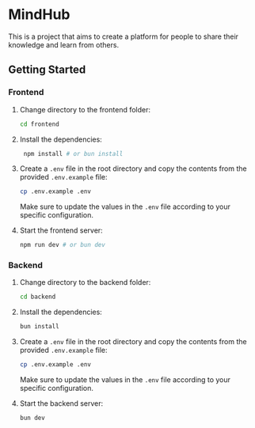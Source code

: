 # MindHub

This is a project that aims to create a platform for people to share their knowledge and learn from others.

## Getting Started

### Frontend

1. Change directory to the frontend folder:

   ```bash
   cd frontend
   ```

2. Install the dependencies:

   ```bash
    npm install # or bun install
   ```

3. Create a `.env` file in the root directory and copy the contents from the provided `.env.example` file:

   ```bash
   cp .env.example .env
   ```

   Make sure to update the values in the `.env` file according to your specific configuration.

4. Start the frontend server:

   ```bash
   npm run dev # or bun dev
   ```

### Backend

1. Change directory to the backend folder:

   ```bash
   cd backend
   ```

2. Install the dependencies:

   ```bash
   bun install
   ```

3. Create a `.env` file in the root directory and copy the contents from the provided `.env.example` file:

   ```bash
   cp .env.example .env
   ```

   Make sure to update the values in the `.env` file according to your specific configuration.

4. Start the backend server:

   ```bash
   bun dev
   ```
